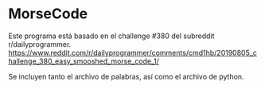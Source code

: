 # MorseCode
Este programa está basado en el challenge #380 del subreddit r/dailyprogrammer. https://www.reddit.com/r/dailyprogrammer/comments/cmd1hb/20190805_challenge_380_easy_smooshed_morse_code_1/

Se incluyen tanto el archivo de palabras, así como el archivo de python.

